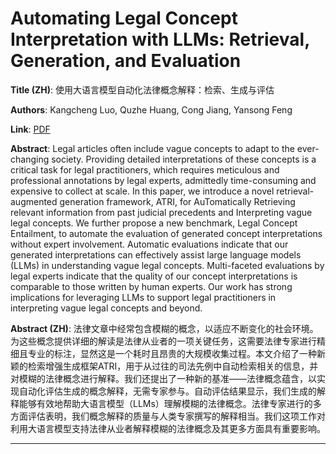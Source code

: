 # Automating Legal Concept Interpretation with LLMs: Retrieval, Generation, and Evaluation 

**Title (ZH)**: 使用大语言模型自动化法律概念解释：检索、生成与评估 

**Authors**: Kangcheng Luo, Quzhe Huang, Cong Jiang, Yansong Feng  

**Link**: [PDF](https://arxiv.org/pdf/2501.01743)  

**Abstract**: Legal articles often include vague concepts to adapt to the ever-changing society. Providing detailed interpretations of these concepts is a critical task for legal practitioners, which requires meticulous and professional annotations by legal experts, admittedly time-consuming and expensive to collect at scale. In this paper, we introduce a novel retrieval-augmented generation framework, ATRI, for AuTomatically Retrieving relevant information from past judicial precedents and Interpreting vague legal concepts. We further propose a new benchmark, Legal Concept Entailment, to automate the evaluation of generated concept interpretations without expert involvement. Automatic evaluations indicate that our generated interpretations can effectively assist large language models (LLMs) in understanding vague legal concepts. Multi-faceted evaluations by legal experts indicate that the quality of our concept interpretations is comparable to those written by human experts. Our work has strong implications for leveraging LLMs to support legal practitioners in interpreting vague legal concepts and beyond. 

**Abstract (ZH)**: 法律文章中经常包含模糊的概念，以适应不断变化的社会环境。为这些概念提供详细的解读是法律从业者的一项关键任务，这需要法律专家进行精细且专业的标注，显然这是一个耗时且昂贵的大规模收集过程。本文介绍了一种新颖的检索增强生成框架ATRI，用于从过往的司法先例中自动检索相关的信息，并对模糊的法律概念进行解释。我们还提出了一种新的基准——法律概念蕴含，以实现自动化评估生成的概念解释，无需专家参与。自动评估结果显示，我们生成的解释能够有效地帮助大语言模型（LLMs）理解模糊的法律概念。法律专家进行的多方面评估表明，我们概念解释的质量与人类专家撰写的解释相当。我们这项工作对利用大语言模型支持法律从业者解释模糊的法律概念及其更多方面具有重要影响。 

---
